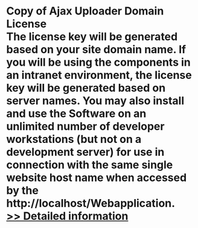 # Copy of Ajax Uploader Domain License<br />The license key will be generated based on your site domain name. If you will be using the components in an intranet environment, the license key will be generated based on server names. You may also install and use the Software on an unlimited number of developer workstations (but not on a development server) for use in connection with the same single website host name when accessed by the http://localhost/Webapplication.<br />[>> Detailed information](https://secure.shareit.com/shareit/product.html?productid=300748491&affiliateid=200057808)